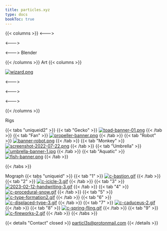 ```yaml
---
title: particles.xyz
type: docs
bookToc: true
---
```

{{< columns >}}
<--->

<--->

<--->
Blender

{{< /columns >}}
Art
{{< columns >}}

[![wizard.png](https://i.postimg.cc/TxkhWbd0/wizard.png)](wizard)

<--->

<--->

<--->


{{< /columns >}}

Rigs

{{< tabs "uniqueid2" >}}
{{< tab "Gecko" >}}
[![toad-banner-01.png](https://i.postimg.cc/BST6nqrx/toad-banner-01.png)](/amphibian_rig/)
{{< /tab >}}
{{< tab "Fan" >}}
[![propeller-banner.png](https://i.postimg.cc/rsh4G29q/propeller-banner.png)](/propeller_rig/)
{{< /tab >}}
{{< tab "Robot" >}}
[![banner-robot.png](https://i.postimg.cc/yBJyjKQd/banner-robot.png)](/purple_rig/)
{{< /tab >}}
{{< tab "Monkey" >}}
[![screenshot-2022-07-22.png](https://i.postimg.cc/GdrNFZJK/screenshot-2022-07-22.png)](/monkey_rig/)
{{< /tab >}}
{{< tab "Umbrella" >}}
[![umbrella-banner-1.jpg](https://i.postimg.cc/q4cGrQrQ/umbrella-banner-1.jpg)](/umbrella_rig/)
{{< /tab >}}
{{< tab "Aquatic" >}}
[![fish-banner.png](https://i.postimg.cc/L5HQzh7w/fish-banner.png)](/aquatic_rig/)
{{< /tab >}}








{{< /tabs >}}

Mograph
{{< tabs "uniqueid" >}}
{{< tab "1" >}}
[![c-bastion.gif](https://i.postimg.cc/cscBM1Nc/c-bastion.gif)](bastion)
{{< /tab >}}
{{< tab "2" >}}
[![c-icicle-3.gif](https://i.postimg.cc/4JcXrDmq/c-icicle-3.gif)](procedural_icicle)
{{< /tab >}}
{{< tab "3" >}}
[![2023-02-12-handwriting-3.gif](https://i.postimg.cc/WN0sk62y/2023-02-12-handwriting-3.gif)](handwriting)
{{< /tab >}}
{{< tab "4" >}}
[![c-procedural-snow.gif](https://i.postimg.cc/ChcFyXrF/c-procedural-snow.gif)](procedural_snow)
{{< /tab >}}
{{< tab "5" >}}
[![c-type-formation2.gif](https://i.postimg.cc/qkxRQ3jP/c-type-formation2.gif)](type_formation)
{{< /tab >}}
{{< tab "6" >}}
[![c-displaced-type-3.gif](https://i.postimg.cc/NsPcjZqb/c-displaced-type-3.gif)](displaced_type)
{{< /tab >}}
{{< tab "7" >}}
[![c-caduceus-2.gif](https://i.postimg.cc/SSwHss4K/c-caduceus-2.gif)](caduceus)
{{< /tab >}}
{{< tab "8" >}}
[![c-spring-fling.gif](https://i.postimg.cc/YMmLT11T/c-spring-fling.gif)](spring_fling_extreme)
{{< /tab >}}
{{< tab "9" >}}
[![c-fireworks-2.gif](https://i.postimg.cc/jxkTRR38/c-fireworks-2.gif)](fireworks_2023)
{{< /tab >}}
{{< /tabs >}}




{{< details "Contact" closed >}}
particl3s@protonmail.com
{{< /details >}}

